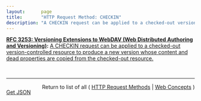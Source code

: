 ```yaml
---
layout:      page
title:       "HTTP Request Method: CHECKIN"
description: "A CHECKIN request can be applied to a checked-out version-controlled resource to produce a new version whose content and dead properties are copied from the checked-out resource."
---
```


**[RFC 3253: Versioning Extensions to WebDAV (Web Distributed Authoring and Versioning)](/specs/IETF/RFC/3253 "This document specifies a set of methods, headers, and resource types that define the WebDAV (Web Distributed Authoring and Versioning) versioning extensions to the HTTP/1.1 protocol. WebDAV versioning will minimize the complexity of clients that are capable of interoperating with a variety of versioning repository managers, to facilitate widespread deployment of applications capable of utilizing the WebDAV Versioning services. WebDAV versioning includes automatic versioning for versioning-unaware clients, version history management, workspace management, baseline management, activity management, and URL namespace versioning."):** [A CHECKIN request can be applied to a checked-out version-controlled resource to produce a new version whose content and dead properties are copied from the checked-out resource.](http://tools.ietf.org/html/rfc3253#section-4.4 "Read documentation for HTTP Request Method &#34;CHECKIN&#34;")

<br/>
<hr/>

<p style="float : left"><a href="CHECKIN.json" title="Get JSON representing this particular Web Concept">Get JSON</a></p>
<p style="text-align: right">Return to list of all ( <a href="../http-methods">HTTP Request Methods</a> | <a href="../">Web Concepts</a> )</p>

